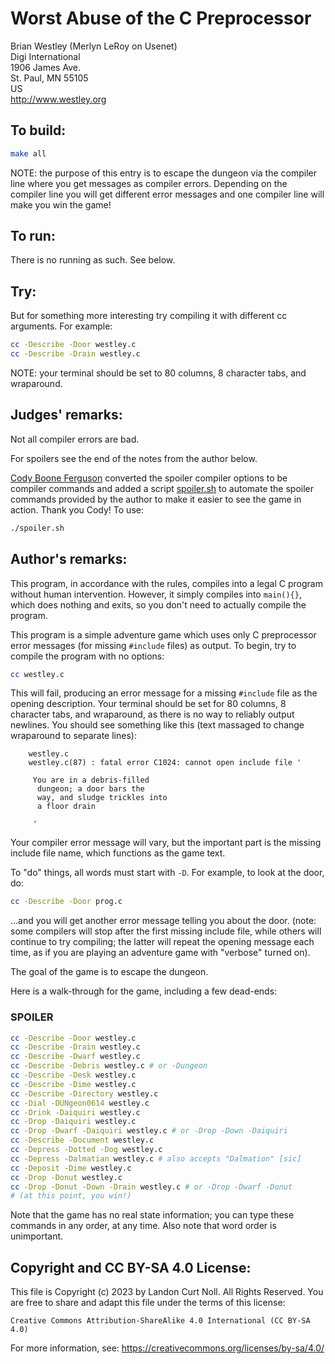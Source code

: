 # Worst Abuse of the C Preprocessor

Brian Westley (Merlyn LeRoy on Usenet)  
Digi International  
1906 James Ave.  
St. Paul, MN  55105  
US  
<http://www.westley.org>  

## To build:

```sh
make all
```

NOTE: the purpose of this entry is to escape the dungeon via the compiler line
where you get messages as compiler errors. Depending on the compiler line you
will get different error messages and one compiler line will make you win the
game!

## To run:

There is no running as such. See below.



## Try:

But for something more interesting try compiling it with
different cc arguments.  For example:

```sh
cc -Describe -Door westley.c
cc -Describe -Drain westley.c
```

NOTE: your terminal should be set to 80 columns, 8 character tabs, and
wraparound.

## Judges' remarks:

Not all compiler errors are bad.

For spoilers see the end of the notes from the author below.

[Cody Boone Ferguson](/winners.html#Cody_Boone_Ferguson) converted the spoiler
compiler options to be compiler commands and added a script
[spoiler.sh](spoiler.sh) to automate the spoiler commands provided by the author
to make it easier to see the game in action. Thank you Cody! To use:

```sh
./spoiler.sh
```

## Author's remarks:

This program, in accordance with the rules, compiles into a legal
C program without human intervention.  However, it simply compiles
into `main(){}`, which does nothing and exits, so you don't need
to actually compile the program.

This program is a simple adventure game which uses only C preprocessor
error messages (for missing `#include` files) as output.  To begin,
try to compile the program with no options:

```sh
cc westley.c
```

This will fail, producing an error message for a missing `#include`
file as the opening description.  Your terminal should be set for
80 columns, 8 character tabs, and wraparound, as there is no way
to reliably output newlines.  You should see something like this
(text massaged to change wraparound to separate lines):

```
    westley.c
    westley.c(87) : fatal error C1024: cannot open include file '

     You are in a debris-filled
      dungeon; a door bars the
      way, and sludge trickles into
      a floor drain

     '
```

Your compiler error message will vary, but the important part is the
missing include file name, which functions as the game text.

To "do" things, all words must start with `-D`.  For example, to
look at the door, do:

```sh
cc -Describe -Door prog.c
```

...and you will get another error message telling you about the door.
(note: some compilers will stop after the first missing include file,
while others will continue to try compiling; the latter will repeat
the opening message each time, as if you are playing an adventure game
with "verbose" turned on).

The goal of the game is to escape the dungeon.

Here is a walk-through for the game, including a few dead-ends:
    
### SPOILER

```sh
cc -Describe -Door westley.c
cc -Describe -Drain westley.c
cc -Describe -Dwarf westley.c
cc -Describe -Debris westley.c # or -Dungeon
cc -Describe -Desk westley.c
cc -Describe -Dime westley.c
cc -Describe -Directory westley.c
cc -Dial -DUNgeon0614 westley.c
cc -Drink -Daiquiri westley.c
cc -Drop -Daiquiri westley.c
cc -Drop -Dwarf -Daiquiri westley.c # or -Drop -Down -Daiquiri
cc -Describe -Document westley.c
cc -Depress -Dotted -Dog westley.c
cc -Depress -Dalmatian westley.c # also accepts "Dalmation" [sic]
cc -Deposit -Dime westley.c
cc -Drop -Donut westley.c
cc -Drop -Donut -Down -Drain westley.c # or -Drop -Dwarf -Donut
# (at this point, you win!)
```

Note that the game has no real state information; you can type these
commands in any order, at any time.  Also note that word order is
unimportant.

## Copyright and CC BY-SA 4.0 License:

This file is Copyright (c) 2023 by Landon Curt Noll.  All Rights Reserved.
You are free to share and adapt this file under the terms of this license:

    Creative Commons Attribution-ShareAlike 4.0 International (CC BY-SA 4.0)

For more information, see: https://creativecommons.org/licenses/by-sa/4.0/
